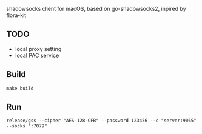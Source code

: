 

shadowsocks client for macOS, based on go-shadowsocks2, inpired by flora-kit


## TODO
- local proxy setting
- local PAC service

## Build
```
make build
```

## Run


```
release/gss --cipher "AES-128-CFB" --password 123456 --c "server:9065" --socks ":7079"
```
